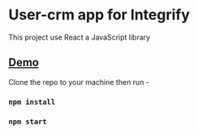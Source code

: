 # User-crm app for Integrify

This project use React a JavaScript library

## [ Demo ](https://bassamalasadi.github.io/user-crm/) 

Clone the repo to your machine then run -

### `npm install`

### `npm start`
